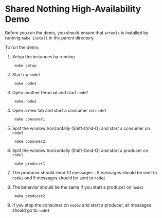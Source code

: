 # Shared Nothing High-Availability Demo

Before you run the demo, you should ensure that `artemis` is installed by running `make install` in the parent directory.

To run the demo,

1. Setup the instances by running

		make setup

1. Start up `node1`

		make node1

1. Open another terminal and start `node2`

		make node2

1. Open a new tab and start a consumer on `node1`

		make consumer1

1. Split the window horizontally (Shift-Cmd-D) and start a consumer on `node2`

		make consumer2

1. Split the window horizontally (Shift-Cmd-D) and start a producer on `node1`

		make producer1

1. The producer should send 10 messages - 5 messages should be sent to `node1` and 5 messages should be sent to `node2`

1. The behavior should be the same if you start a producer on `node2`

		make producer2

1. If you stop the consumer on `node2` and start a producer, all messages should go to `node1`
